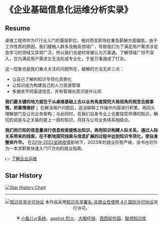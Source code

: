 # 《企业基础信息化运维分析实录》

## Resume

桌维工程师作为IT行业入门的基层职位，相对而言职场权重及薪酬方面偏低。由于工作性质的原因，我们接触人群多及触及领域广，导致我们为了满足用户需求涉足及学习的领域又异常广泛，所以我们也是时常被认为万事通。了解领域广但不深入，仅为满足用户需求又无法形成专业化，于是万事通成了打杂。

这一现象也是我们重点关注的问题所在，破解的方法无非三点：

* 让自己了解的知识专项化资质化
* 让知识成为构建自己的人力资源管理
* 多接收不同渠道信息，并有管理向意识提升认知

**我们最关键的地方就在于从桌维基础上去以业务角度探究大局视角的观念去做事情，把事情做好；** 在解决用户问题后，适当聊聊工作操作内容进行积累，再回头理解部门及公司业务架构；与此同时，在我们自身专业上也要探究师傅的知识，确切的说是与之关联的更上一层的知识，将其与公司业务体系相结合。

**我们用已知的信息量进行信息检索提炼出知识，再用知识构建人际关系，通过人际关系带来的线索，在不断地探究线索与信息扩展的过程中达到知识专项化，使自身整体升华。** 在[2019-2022全球疫情](https://zh.wikipedia.org/zh-hans/2019冠状病毒病疫情)影响下，2023年的就业形势严峻，该书也可作为一本求职者快速入门IT方向的就业指南。
 
 👉 [了解企业运维](https://blog.csdn.net/lixingying567/article/details/74586842)

## Star History

[![Star History Chart](https://api.star-history.com/svg?repos=hoochanlon/helpdesk-guide&type=Date)](https://star-history.com/#hoochanlon/helpdesk-guide&Date)

---

<div align="center">

<a rel="license" href="http://creativecommons.org/licenses/by-nc/4.0/"><img alt="知识共享许可协议" style="border-width:0" src="https://i.creativecommons.org/l/by-nc/4.0/80x15.png" /></a> 本作品采用<a rel="license" href="http://creativecommons.org/licenses/by-nc/4.0/">知识共享署名-非商业性使用 4.0 国际许可协议</a>进行许可。

 💗 [小鱼儿yr系统](https://www.yrxitong.com)、[apphot 烈火](https://apphot.cc)、[大眼仔旭](http://www.dayanzai.me)、[西西软件园](https://www.cr173.com)、[联想知识库](https://iknow.lenovo.com.cn/detail/kd_26394.html)

</div>



